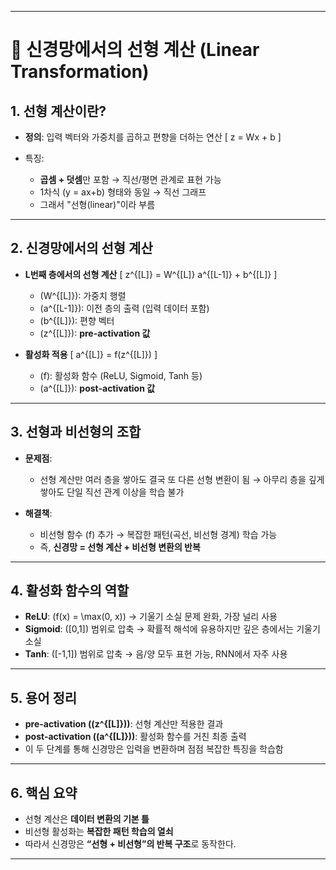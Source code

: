 
---

# 📐 신경망에서의 선형 계산 (Linear Transformation)

## 1. 선형 계산이란?

* **정의**: 입력 벡터와 가중치를 곱하고 편향을 더하는 연산
  [
  z = Wx + b
  ]
* 특징:

  * **곱셈 + 덧셈**만 포함 → 직선/평면 관계로 표현 가능
  * 1차식 (y = ax+b) 형태와 동일 → 직선 그래프
  * 그래서 "선형(linear)"이라 부름

---

## 2. 신경망에서의 선형 계산

* **L번째 층에서의 선형 계산**
  [
  z^{[L]} = W^{[L]} a^{[L-1]} + b^{[L]}
  ]

  * (W^{[L]}): 가중치 행렬
  * (a^{[L-1]}): 이전 층의 출력 (입력 데이터 포함)
  * (b^{[L]}): 편향 벡터
  * (z^{[L]}): **pre-activation 값**

* **활성화 적용**
  [
  a^{[L]} = f(z^{[L]})
  ]

  * (f): 활성화 함수 (ReLU, Sigmoid, Tanh 등)
  * (a^{[L]}): **post-activation 값**

---

## 3. 선형과 비선형의 조합

* **문제점**:

  * 선형 계산만 여러 층을 쌓아도 결국 또 다른 선형 변환이 됨
    → 아무리 층을 깊게 쌓아도 단일 직선 관계 이상을 학습 불가
* **해결책**:

  * 비선형 함수 (f) 추가 → 복잡한 패턴(곡선, 비선형 경계) 학습 가능
  * 즉, **신경망 = 선형 계산 + 비선형 변환의 반복**

---

## 4. 활성화 함수의 역할

* **ReLU**: (f(x) = \max(0, x)) → 기울기 소실 문제 완화, 가장 널리 사용
* **Sigmoid**: ([0,1]) 범위로 압축 → 확률적 해석에 유용하지만 깊은 층에서는 기울기 소실
* **Tanh**: ([-1,1]) 범위로 압축 → 음/양 모두 표현 가능, RNN에서 자주 사용

---

## 5. 용어 정리

* **pre-activation ((z^{[L]}))**: 선형 계산만 적용한 결과
* **post-activation ((a^{[L]}))**: 활성화 함수를 거친 최종 출력
* 이 두 단계를 통해 신경망은 입력을 변환하며 점점 복잡한 특징을 학습함

---

## 6. 핵심 요약

* 선형 계산은 **데이터 변환의 기본 틀**
* 비선형 활성화는 **복잡한 패턴 학습의 열쇠**
* 따라서 신경망은 **“선형 + 비선형”의 반복 구조**로 동작한다.

---

